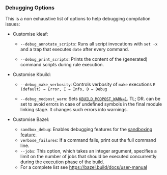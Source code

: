### Debugging Options

This is a non exhaustive list of options to help debugging compilation issues:

* Customise kleaf:
  * `--debug_annotate_scripts`: Runs all script invocations with `set -x` and a
 trap that executes `date` after every command.

  * `--debug_print_scripts`: Prints the content of the (generated) command scripts during rule execution.

* Customise Kbuild:
  * `--debug_make_verbosity`: Controls verbosity of `make` executions `E (default)
= Error, I = Info, D = Debug`

  * `--debug_modpost_warn`: Sets [`KBUILD_MODPOST_WARN=1`](https://www.kernel.org/doc/html/latest/kbuild/kbuild.html#kbuild-modpost-warn). TL; DR. can be set to avoid errors in case of undefined symbols in the final module linking stage. It changes such errors into warnings.

* Customise Bazel:
  * `sandbox_debug`: Enables debugging features for the [sandboxing feature](https://bazel.build/docs/sandboxing).
  * `verbose_failures`: If a command fails, print out the full command line.
  * `--jobs`: This option, which takes an integer argument, specifies a limit on the number of jobs that should be executed concurrently during the execution phase of the build.
  * For a complete list see https://bazel.build/docs/user-manual

